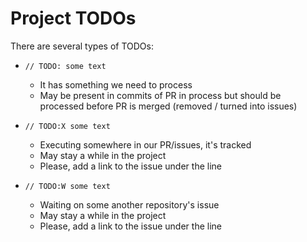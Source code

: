 # Project TODOs

There are several types of TODOs:

<!-- NO-BREAK SPACE -->
<!-- prettier-ignore -->
- `// TODO: some text`

  - It has something we need to process
  - May be present in commits of PR in process but should be processed before PR is merged (removed / turned into issues)

- `// TODO:X some text`

  - Executing somewhere in our PR/issues, it's tracked
  - May stay a while in the project
  - Please, add a link to the issue under the line

- `// TODO:W some text`
  - Waiting on some another repository's issue
  - May stay a while in the project
  - Please, add a link to the issue under the line
